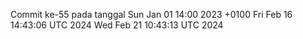 Commit ke-55 pada tanggal Sun Jan 01 14:00 2023 +0100
Fri Feb 16 14:43:06 UTC 2024
Wed Feb 21 10:43:13 UTC 2024
